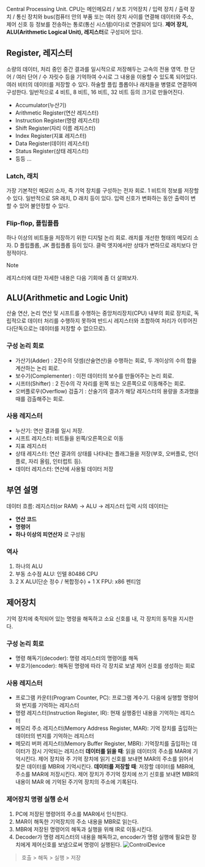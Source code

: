 Central Processing Unit. CPU는 메인메모리 / 보조 기억장치 / 입력 장치 / 출력 장치 / 통신 장치와 bus(컴퓨터 안의 부품 또는 여러 장치 사이를 연결해 데이터와 주소, 제어 신호 등 정보를 전송하는 통로(통신 시스템)이다)로 연결되어 있다.
**제어 장치, ALU(Arithmetic Logical Unit), 레지스터**로 구성되어 있다.
## Register, 레지스터
소량의 데이터, 처리 중인 중간 결과를 일시적으로 저장해두는 고속의 전용 영역. 한 단어 / 여러 단어 / 수 자릿수 등을 기억하여 수시로 그 내용을 이용할 수 있도록 되어있다. 여러 비터의 데이터를 저장할 수 있다. 하술할 플립 플롭이나 래치들을 병렬로 연결하여 구성한다. 일반적으로 4 비트, 8 비트, 16 비트, 32 비트 등의 크기로 만들어진다.
- Accumulator(누산기)
- Arithmetic Register(연산 레지스터)
- Instruction Register(명령 레지스터)
- Shift Register(자리 이름 레지스터)
- Index Register(지표 레지스터)
- Data Register(데이터 레지스터)
- Status Register(상태 레지스터)
- 등등 ...
### Latch, 래치
가장 기본적인 메모리 소자, 즉 기억 장치를 구성하는 전자 회로. 1 비트의 정보를 저장할 수 있다. 일반적으로 SR 래치, D 래치 등이 있다. 입력 신호가 변화하는 동안 출력이 변할 수 있어 불안정할 수 있다.
### Flip-flop, 플립플롭
하나 이상의 비트들을 저장하기 위한 디지털 논리 회로. 래치를 개선한 형태의 메모리 소자. D 플립플롭, JK 플립플롭 등이 있다. 클럭 엣지에서만 상태가 변하므로 래치보다 안정적이다.

> [!note]
> 레지스터에 대한 자세한 내용은 다음 기회에 좀 더 살펴보자.
## ALU(Arithmetic and Logic Unit)
산술 연산, 논리 연산 및 시프트를 수행하는 중앙처리장치(CPU) 내부의 회로 장치로, 독립적으로 데이터 처리를 수행하지 못하여 반드시 레지스터와 조합하여 처리가 이루어진다(단독으로는 데이터를 저장할 수 없으므로).
### 구성 논리 회로
- 가산기(Adder) : 2진수의 덧셈(산술연산)을 수행하는 회로, 두 개이상의 수의 합을 계산하는 논리 회로.
- 보수기(Complementer) : 이전 데이터의 보수를 만들어주는 논리 회로.
- 시프터(Shifter) : 2 진수의 각 자리를 왼쪽 또는 오른쪽으로 이동해주는 회로.
- 오버플로우(Overflow) 검출기 : 산술기의 결과가 해당 레지스터의 용량을 초과했을 때를 검출해주는 회로.
### 사용 레지스터
- 누산기: 연산 결과를 일시 저장.
- 시프트 레지스터: 비트들을 왼쪽/오른쪽으로 이동
- 지표 레지스터
- 상태 레지스터:  연산 결과의 상태를 나타내는 플래그들을 저장(부호, 오버플로, 언더플로, 자리 올림, 인터럽트 등).
- 데이터 레지스터: 연산에 사용될 데이터 저장
## 부연 설명
데이터 흐름: 레지스터(or RAM) → ALU → 레지스터
입력 시의 데이터는 
- **연산 코드**
- **명령어**
- **하나 이상의 피연산자**
로 구성됨
### 역사
1. 하나의 ALU
2. 부동 소수점 ALU: 인텔 80486 CPU
3. 2 X ALU(단순 정수 / 복합정수) + 1 X FPU: x86 펜티엄
## 제어장치
기억 장치에 축적되어 있는 명령을 해독하고 소요 신호를 내, 각 장치의 동작을 지시한다.
### 구성 논리 회로
- 명령 해독기(decoder): 명령 레지스터의 명령어를 해독
- 부호기(encoder): 해독된 명령에 따라 각 장치로 보낼 제어 신호를 생성하는 회로
### 사용 레지스터
- 프로그램 카운터(Program Counter, PC): 프로그램 계수기. 다음에 실행할 명령어와 번지를 기억하는 레지스터
- 명령 레지스터(Instruction Register, IR): 현재 실행중인 내용을 기억하는 레지스터
- 메모리 주소 레지스터(Memory Address Register, MAR): 기억 장치를 출입하는 데이터의 번지를 기억하는 레지스터
- 메모리 버퍼 레지스터(Memory Buffer Register, MBR): 기억장치를 출입하는 데이터가 잠시 기억되는 레지스터
**데이터를 읽을 때**: 읽을 데이터의 주소를 MAR에 기억시킨다. 제어 장치와 주 기억 장치에 읽기 신호를 보내면 MAR의 주소를 읽어서 찾은 데이터를 MBR에 기억시킨다.
**데이터를 저장할 때**: 저장할 데이터를 MBR에, 주소를 MAR에 저장시킨다. 제어 장치가 주기억 장치에 쓰기 신호를 보내면 MBR의 내용이 MAR 에 기억된 주기억 장치의 주소에 기록된다.
### 제어장치 명령 실행 순서
1. PC에 저장된 명령어의 주소를 MAR에서 인식한다.
2. MAR이 해독한 기억장치의 주소 내용을 MBR로 읽는다.
3. MBR에 저장된 명령어의 해독과 실행을 위해 IR로 이동시킨다.
4. Decoder가 명령 레지스터의 내용을 해독하고, encoder가 명령 실행에 필요한 장치에게 제어신호를 보냄으로써 명령이 실행된다.
![ControlDevice](https://onedrive.live.com/embed?resid=C4F97B3B64AE3E7A%218075&authkey=%21AA50E-XxFO8-VgE&width=960&height=344)
> 호출 > 해독 > 실행 > 저장